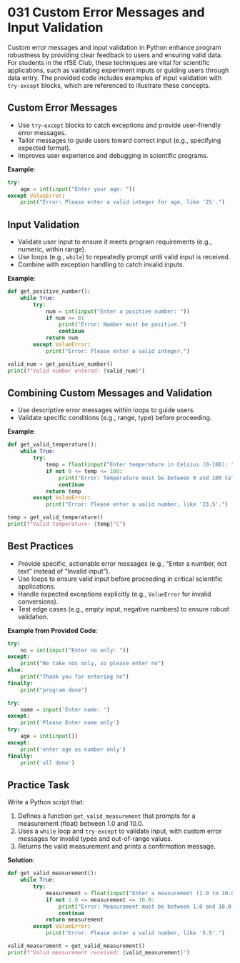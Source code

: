 # 031 Custom Error Messages and Input Validation

Custom error messages and input validation in Python enhance program robustness by providing clear feedback to users and ensuring valid data. For students in the rfSE Club, these techniques are vital for scientific applications, such as validating experiment inputs or guiding users through data entry. The provided code includes examples of input validation with `try-except` blocks, which are referenced to illustrate these concepts.

## Custom Error Messages

- Use `try-except` blocks to catch exceptions and provide user-friendly error messages.
- Tailor messages to guide users toward correct input (e.g., specifying expected format).
- Improves user experience and debugging in scientific programs.

**Example**:

```python
try:
    age = int(input("Enter your age: "))
except ValueError:
    print("Error: Please enter a valid integer for age, like '25'.")
```

## Input Validation

- Validate user input to ensure it meets program requirements (e.g., numeric, within range).
- Use loops (e.g., `while`) to repeatedly prompt until valid input is received.
- Combine with exception handling to catch invalid inputs.

**Example**:

```python
def get_positive_number():
    while True:
        try:
            num = int(input("Enter a positive number: "))
            if num <= 0:
                print("Error: Number must be positive.")
                continue
            return num
        except ValueError:
            print("Error: Please enter a valid integer.")

valid_num = get_positive_number()
print(f"Valid number entered: {valid_num}")
```

## Combining Custom Messages and Validation

- Use descriptive error messages within loops to guide users.
- Validate specific conditions (e.g., range, type) before proceeding.

**Example**:

```python
def get_valid_temperature():
    while True:
        try:
            temp = float(input("Enter temperature in Celsius (0-100): "))
            if not 0 <= temp <= 100:
                print("Error: Temperature must be between 0 and 100 Celsius.")
                continue
            return temp
        except ValueError:
            print("Error: Please enter a valid number, like '23.5'.")

temp = get_valid_temperature()
print(f"Valid temperature: {temp}°C")
```

## Best Practices

- Provide specific, actionable error messages (e.g., “Enter a number, not text” instead of “Invalid input”).
- Use loops to ensure valid input before proceeding in critical scientific applications.
- Handle expected exceptions explicitly (e.g., `ValueError` for invalid conversions).
- Test edge cases (e.g., empty input, negative numbers) to ensure robust validation.

**Example from Provided Code**:

```python
try:
    no = int(input("Enter no only: "))
except:
    print("We take nos only, so please enter no")
else:
    print("Thank you for entering no")
finally:
    print("program done")

try:
    name = input('Enter name: ')
except:
    print('Please Enter name only')
try:
    age = int(input())
except:
    print('enter age as number only')
finally:
    print('all done')
```

## Practice Task

Write a Python script that:

1. Defines a function `get_valid_measurement` that prompts for a measurement (float) between 1.0 and 10.0.
2. Uses a `while` loop and `try-except` to validate input, with custom error messages for invalid types and out-of-range values.
3. Returns the valid measurement and prints a confirmation message.

**Solution**:

```python
def get_valid_measurement():
    while True:
        try:
            measurement = float(input("Enter a measurement (1.0 to 10.0): "))
            if not 1.0 <= measurement <= 10.0:
                print("Error: Measurement must be between 1.0 and 10.0.")
                continue
            return measurement
        except ValueError:
            print("Error: Please enter a valid number, like '5.5'.")

valid_measurement = get_valid_measurement()
print(f"Valid measurement received: {valid_measurement}")
```
